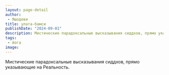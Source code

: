 ```yaml
---
layout: page-detail
author:
 - Яшодеви
title: улата-бамси
publishDate: "2024-09-01"
description: Мистические парадоксальные высказывания сиддхов, прямо указывающие на Реальность.
tags:
 - йога
image: 
---
```


Мистические парадоксальные высказывания сиддхов, прямо указывающие на Реальность.

